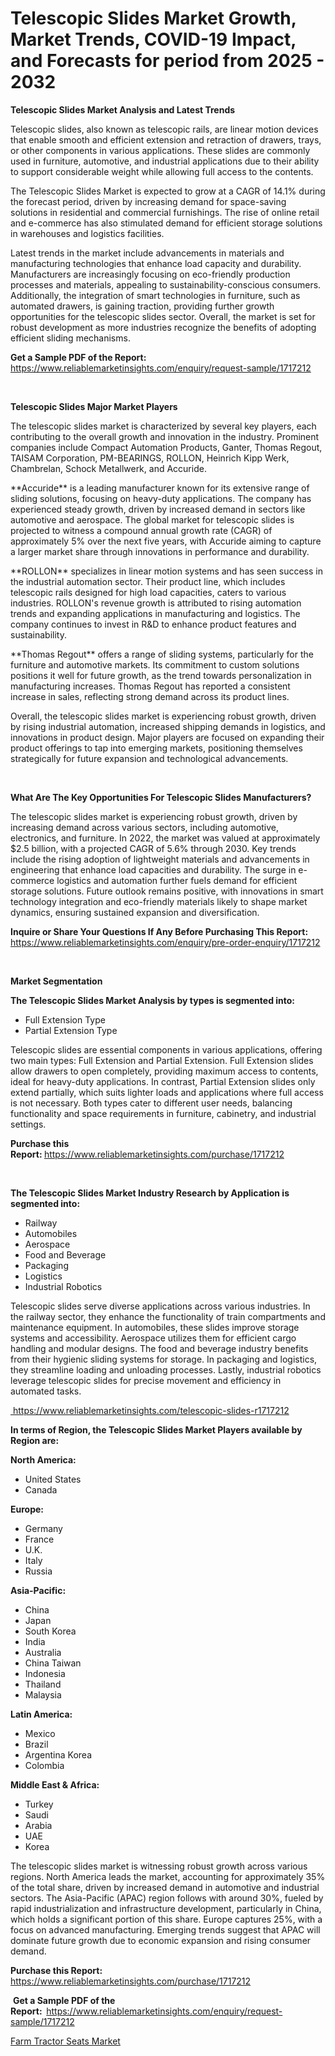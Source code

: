 <p><h1>Telescopic Slides Market Growth, Market Trends, COVID-19 Impact, and Forecasts for period from 2025 - 2032</h1></p><p><strong>Telescopic Slides Market Analysis and Latest Trends</strong></p>
<p><p>Telescopic slides, also known as telescopic rails, are linear motion devices that enable smooth and efficient extension and retraction of drawers, trays, or other components in various applications. These slides are commonly used in furniture, automotive, and industrial applications due to their ability to support considerable weight while allowing full access to the contents.</p><p>The Telescopic Slides Market is expected to grow at a CAGR of 14.1% during the forecast period, driven by increasing demand for space-saving solutions in residential and commercial furnishings. The rise of online retail and e-commerce has also stimulated demand for efficient storage solutions in warehouses and logistics facilities. </p><p>Latest trends in the market include advancements in materials and manufacturing technologies that enhance load capacity and durability. Manufacturers are increasingly focusing on eco-friendly production processes and materials, appealing to sustainability-conscious consumers. Additionally, the integration of smart technologies in furniture, such as automated drawers, is gaining traction, providing further growth opportunities for the telescopic slides sector. Overall, the market is set for robust development as more industries recognize the benefits of adopting efficient sliding mechanisms.</p></p>
<p><strong>Get a Sample PDF of the Report:&nbsp;</strong> <a href="https://www.reliablemarketinsights.com/enquiry/request-sample/1717212?utm_campaign=3167&utm_medium=2&utm_source=Github&utm_content=ia&utm_term=25032025&utm_id=telescopic-slides">https://www.reliablemarketinsights.com/enquiry/request-sample/1717212</a></p>
<p>&nbsp;</p>
<p><strong>Telescopic Slides Major Market Players</strong></p>
<p><p>The telescopic slides market is characterized by several key players, each contributing to the overall growth and innovation in the industry. Prominent companies include Compact Automation Products, Ganter, Thomas Regout, TAISAM Corporation, PM-BEARINGS, ROLLON, Heinrich Kipp Werk, Chambrelan, Schock Metallwerk, and Accuride. </p><p>**Accuride** is a leading manufacturer known for its extensive range of sliding solutions, focusing on heavy-duty applications. The company has experienced steady growth, driven by increased demand in sectors like automotive and aerospace. The global market for telescopic slides is projected to witness a compound annual growth rate (CAGR) of approximately 5% over the next five years, with Accuride aiming to capture a larger market share through innovations in performance and durability.</p><p>**ROLLON** specializes in linear motion systems and has seen success in the industrial automation sector. Their product line, which includes telescopic rails designed for high load capacities, caters to various industries. ROLLON's revenue growth is attributed to rising automation trends and expanding applications in manufacturing and logistics. The company continues to invest in R&D to enhance product features and sustainability.</p><p>**Thomas Regout** offers a range of sliding systems, particularly for the furniture and automotive markets. Its commitment to custom solutions positions it well for future growth, as the trend towards personalization in manufacturing increases. Thomas Regout has reported a consistent increase in sales, reflecting strong demand across its product lines.</p><p>Overall, the telescopic slides market is experiencing robust growth, driven by rising industrial automation, increased shipping demands in logistics, and innovations in product design. Major players are focused on expanding their product offerings to tap into emerging markets, positioning themselves strategically for future expansion and technological advancements.</p></p>
<p>&nbsp;</p>
<p><strong>What Are The Key Opportunities For Telescopic Slides Manufacturers?</strong></p>
<p><p>The telescopic slides market is experiencing robust growth, driven by increasing demand across various sectors, including automotive, electronics, and furniture. In 2022, the market was valued at approximately $2.5 billion, with a projected CAGR of 5.6% through 2030. Key trends include the rising adoption of lightweight materials and advancements in engineering that enhance load capacities and durability. The surge in e-commerce logistics and automation further fuels demand for efficient storage solutions. Future outlook remains positive, with innovations in smart technology integration and eco-friendly materials likely to shape market dynamics, ensuring sustained expansion and diversification.</p></p>
<p><strong>Inquire or Share Your Questions If Any Before Purchasing This Report:</strong> <a href="https://www.reliablemarketinsights.com/enquiry/pre-order-enquiry/1717212?utm_campaign=3167&utm_medium=2&utm_source=Github&utm_content=ia&utm_term=25032025&utm_id=telescopic-slides">https://www.reliablemarketinsights.com/enquiry/pre-order-enquiry/1717212</a></p>
<p>&nbsp;</p>
<p><strong>Market Segmentation</strong></p>
<p><strong>The Telescopic Slides Market Analysis by types is segmented into:</strong></p>
<p><ul><li>Full Extension Type</li><li>Partial Extension Type</li></ul></p>
<p><p>Telescopic slides are essential components in various applications, offering two main types: Full Extension and Partial Extension. Full Extension slides allow drawers to open completely, providing maximum access to contents, ideal for heavy-duty applications. In contrast, Partial Extension slides only extend partially, which suits lighter loads and applications where full access is not necessary. Both types cater to different user needs, balancing functionality and space requirements in furniture, cabinetry, and industrial settings.</p></p>
<p><strong>Purchase this Report:&nbsp;</strong><a href="https://www.reliablemarketinsights.com/purchase/1717212?utm_campaign=3167&utm_medium=2&utm_source=Github&utm_content=ia&utm_term=25032025&utm_id=telescopic-slides">https://www.reliablemarketinsights.com/purchase/1717212</a></p>
<p>&nbsp;</p>
<p><strong>The Telescopic Slides Market Industry Research by Application is segmented into:</strong></p>
<p><ul><li>Railway</li><li>Automobiles</li><li>Aerospace</li><li>Food and Beverage</li><li>Packaging</li><li>Logistics</li><li>Industrial Robotics</li></ul></p>
<p><p>Telescopic slides serve diverse applications across various industries. In the railway sector, they enhance the functionality of train compartments and maintenance equipment. In automobiles, these slides improve storage systems and accessibility. Aerospace utilizes them for efficient cargo handling and modular designs. The food and beverage industry benefits from their hygienic sliding systems for storage. In packaging and logistics, they streamline loading and unloading processes. Lastly, industrial robotics leverage telescopic slides for precise movement and efficiency in automated tasks.</p></p>
<p><a href="https://www.reliablemarketinsights.com/telescopic-slides-r1717212?utm_campaign=3167&utm_medium=2&utm_source=Github&utm_content=ia&utm_term=25032025&utm_id=telescopic-slides">&nbsp;https://www.reliablemarketinsights.com/telescopic-slides-r1717212</a></p>
<p><strong>In terms of Region, the Telescopic Slides Market Players available by Region are:</strong></p>
<p>
    <p> <strong> North America: </strong>
        <ul>
            <li>United States</li>
            <li>Canada</li>
        </ul>
        </p> 
    <p> <strong> Europe: </strong>
        <ul>
            <li>Germany</li>
            <li>France</li>
            <li>U.K.</li>
            <li>Italy</li>
            <li>Russia</li>
        </ul>
        </p> 
    <p> <strong> Asia-Pacific: </strong>
        <ul>
            <li>China</li>
            <li>Japan</li>
            <li>South Korea</li>
            <li>India</li>
            <li>Australia</li>
            <li>China Taiwan</li>
            <li>Indonesia</li>
            <li>Thailand</li>
            <li>Malaysia</li>
        </ul>
        </p> 
    <p> <strong> Latin America: </strong>
        <ul>
            <li>Mexico</li>
            <li>Brazil</li>
            <li>Argentina Korea</li>
            <li>Colombia</li>
        </ul>
        </p> 
    <p> <strong> Middle East & Africa: </strong>
        <ul>
            <li>Turkey</li>
            <li>Saudi</li>
            <li>Arabia</li>
            <li>UAE</li>
            <li>Korea</li>
        </ul>
    </p>
    </p>
<p><p>The telescopic slides market is witnessing robust growth across various regions. North America leads the market, accounting for approximately 35% of the total share, driven by increased demand in automotive and industrial sectors. The Asia-Pacific (APAC) region follows with around 30%, fueled by rapid industrialization and infrastructure development, particularly in China, which holds a significant portion of this share. Europe captures 25%, with a focus on advanced manufacturing. Emerging trends suggest that APAC will dominate future growth due to economic expansion and rising consumer demand.</p></p>
<p><strong>Purchase this Report: </strong><a href="https://www.reliablemarketinsights.com/purchase/1717212?utm_campaign=3167&utm_medium=2&utm_source=Github&utm_content=ia&utm_term=25032025&utm_id=telescopic-slides">https://www.reliablemarketinsights.com/purchase/1717212</a></p>
<p>&nbsp;<strong>Get a Sample PDF of the Report:&nbsp;&nbsp;</strong><a href="https://www.reliablemarketinsights.com/enquiry/request-sample/1717212?utm_campaign=3167&utm_medium=2&utm_source=Github&utm_content=ia&utm_term=25032025&utm_id=telescopic-slides">https://www.reliablemarketinsights.com/enquiry/request-sample/1717212</a></p>
<p><strong></strong></p>
<p><p><a href="https://github.com/shewlisapsai/Market-Research-Report-List-1/blob/main/farm-tractor-seats-market.md?utm_campaign=3167&utm_medium=2&utm_source=Github&utm_content=ia&utm_term=25032025&utm_id=telescopic-slides">Farm Tractor Seats Market</a></p></p>
